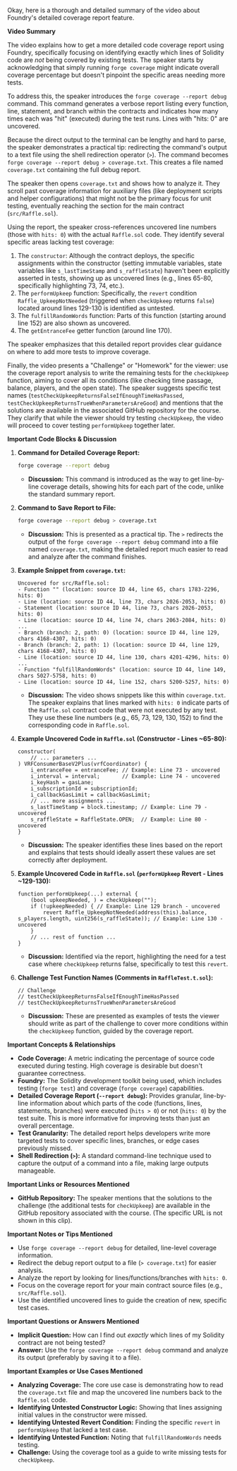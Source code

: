 Okay, here is a thorough and detailed summary of the video about Foundry's detailed coverage report feature.

**Video Summary**

The video explains how to get a more detailed code coverage report using Foundry, specifically focusing on identifying exactly which lines of Solidity code are *not* being covered by existing tests. The speaker starts by acknowledging that simply running `forge coverage` might indicate overall coverage percentage but doesn't pinpoint the specific areas needing more tests.

To address this, the speaker introduces the `forge coverage --report debug` command. This command generates a verbose report listing every function, line, statement, and branch within the contracts and indicates how many times each was "hit" (executed) during the test runs. Lines with "hits: 0" are uncovered.

Because the direct output to the terminal can be lengthy and hard to parse, the speaker demonstrates a practical tip: redirecting the command's output to a text file using the shell redirection operator (`>`). The command becomes `forge coverage --report debug > coverage.txt`. This creates a file named `coverage.txt` containing the full debug report.

The speaker then opens `coverage.txt` and shows how to analyze it. They scroll past coverage information for auxiliary files (like deployment scripts and helper configurations) that might not be the primary focus for unit testing, eventually reaching the section for the main contract (`src/Raffle.sol`).

Using the report, the speaker cross-references uncovered line numbers (those with `hits: 0`) with the actual `Raffle.sol` code. They identify several specific areas lacking test coverage:
1.  The `constructor`: Although the contract deploys, the specific assignments within the constructor (setting immutable variables, state variables like `s_lastTimeStamp` and `s_raffleState`) haven't been explicitly asserted in tests, showing up as uncovered lines (e.g., lines 65-80, specifically highlighting 73, 74, etc.).
2.  The `performUpkeep` function: Specifically, the `revert` condition `Raffle_UpkeepNotNeeded` (triggered when `checkUpkeep` returns `false`) located around lines 129-130 is identified as untested.
3.  The `fulfillRandomWords` function: Parts of this function (starting around line 152) are also shown as uncovered.
4.  The `getEntranceFee` getter function (around line 170).

The speaker emphasizes that this detailed report provides clear guidance on where to add more tests to improve coverage.

Finally, the video presents a "Challenge" or "Homework" for the viewer: use the coverage report analysis to write the remaining tests for the `checkUpkeep` function, aiming to cover all its conditions (like checking time passage, balance, players, and the open state). The speaker suggests specific test names (`testCheckUpkeepReturnsFalseIfEnoughTimeHasPassed`, `testCheckUpkeepReturnsTrueWhenParametersAreGood`) and mentions that the solutions are available in the associated GitHub repository for the course. They clarify that while the viewer should try testing `checkUpkeep`, the video will proceed to cover testing `performUpkeep` together later.

**Important Code Blocks & Discussion**

1.  **Command for Detailed Coverage Report:**
    ```bash
    forge coverage --report debug
    ```
    *   **Discussion:** This command is introduced as the way to get line-by-line coverage details, showing hits for each part of the code, unlike the standard summary report.

2.  **Command to Save Report to File:**
    ```bash
    forge coverage --report debug > coverage.txt
    ```
    *   **Discussion:** This is presented as a practical tip. The `>` redirects the output of the `forge coverage --report debug` command into a file named `coverage.txt`, making the detailed report much easier to read and analyze after the command finishes.

3.  **Example Snippet from `coverage.txt`:**
    ```
    Uncovered for src/Raffle.sol:
    - Function "" (location: source ID 44, line 65, chars 1783-2296, hits: 0)
    - Line (location: source ID 44, line 73, chars 2026-2053, hits: 0)
    - Statement (location: source ID 44, line 73, chars 2026-2053, hits: 0)
    - Line (location: source ID 44, line 74, chars 2063-2084, hits: 0)
    ...
    - Branch (branch: 2, path: 0) (location: source ID 44, line 129, chars 4168-4307, hits: 0)
    - Branch (branch: 2, path: 1) (location: source ID 44, line 129, chars 4168-4307, hits: 0)
    - Line (location: source ID 44, line 130, chars 4201-4296, hits: 0)
    ...
    - Function "fulfillRandomWords" (location: source ID 44, line 149, chars 5027-5758, hits: 0)
    - Line (location: source ID 44, line 152, chars 5200-5257, hits: 0)
    ```
    *   **Discussion:** The video shows snippets like this within `coverage.txt`. The speaker explains that lines marked with `hits: 0` indicate parts of the `Raffle.sol` contract code that were not executed by any test. They use these line numbers (e.g., 65, 73, 129, 130, 152) to find the corresponding code in `Raffle.sol`.

4.  **Example Uncovered Code in `Raffle.sol` (Constructor - Lines ~65-80):**
    ```solidity
    constructor(
        // ... parameters ...
    ) VRFConsumerBaseV2Plus(vrfCoordinator) {
        i_entranceFee = entranceFee; // Example: Line 73 - uncovered
        i_interval = interval;       // Example: Line 74 - uncovered
        i_keyHash = gasLane;
        i_subscriptionId = subscriptionId;
        i_callbackGasLimit = callbackGasLimit;
        // ... more assignments ...
        s_lastTimeStamp = block.timestamp; // Example: Line 79 - uncovered
        s_raffleState = RaffleState.OPEN;  // Example: Line 80 - uncovered
    }
    ```
    *   **Discussion:** The speaker identifies these lines based on the report and explains that tests should ideally assert these values are set correctly after deployment.

5.  **Example Uncovered Code in `Raffle.sol` (`performUpkeep` Revert - Lines ~129-130):**
    ```solidity
    function performUpkeep(...) external {
        (bool upkeepNeeded, ) = checkUpkeep("");
        if (!upkeepNeeded) { // Example: Line 129 branch - uncovered
            revert Raffle_UpkeepNotNeeded(address(this).balance, s_players.length, uint256(s_raffleState)); // Example: Line 130 - uncovered
        }
        // ... rest of function ...
    }
    ```
    *   **Discussion:** Identified via the report, highlighting the need for a test case where `checkUpkeep` returns false, specifically to test this `revert`.

6.  **Challenge Test Function Names (Comments in `RaffleTest.t.sol`):**
    ```solidity
    // Challenge
    // testCheckUpkeepReturnsFalseIfEnoughTimeHasPassed
    // testCheckUpkeepReturnsTrueWhenParametersAreGood
    ```
    *   **Discussion:** These are presented as examples of tests the viewer should write as part of the challenge to cover more conditions within the `checkUpkeep` function, guided by the coverage report.

**Important Concepts & Relationships**

*   **Code Coverage:** A metric indicating the percentage of source code executed during testing. High coverage is desirable but doesn't guarantee correctness.
*   **Foundry:** The Solidity development toolkit being used, which includes testing (`forge test`) and coverage (`forge coverage`) capabilities.
*   **Detailed Coverage Report (`--report debug`):** Provides granular, line-by-line information about which parts of the code (functions, lines, statements, branches) were executed (`hits > 0`) or not (`hits: 0`) by the test suite. This is more informative for improving tests than just an overall percentage.
*   **Test Granularity:** The detailed report helps developers write more targeted tests to cover specific lines, branches, or edge cases previously missed.
*   **Shell Redirection (`>`):** A standard command-line technique used to capture the output of a command into a file, making large outputs manageable.

**Important Links or Resources Mentioned**

*   **GitHub Repository:** The speaker mentions that the solutions to the challenge (the additional tests for `checkUpkeep`) are available in the GitHub repository associated with the course. (The specific URL is not shown in this clip).

**Important Notes or Tips Mentioned**

*   Use `forge coverage --report debug` for detailed, line-level coverage information.
*   Redirect the debug report output to a file (`> coverage.txt`) for easier analysis.
*   Analyze the report by looking for lines/functions/branches with `hits: 0`.
*   Focus on the coverage report for your main contract source files (e.g., `src/Raffle.sol`).
*   Use the identified uncovered lines to guide the creation of new, specific test cases.

**Important Questions or Answers Mentioned**

*   **Implicit Question:** How can I find out *exactly* which lines of my Solidity contract are not being tested?
*   **Answer:** Use the `forge coverage --report debug` command and analyze its output (preferably by saving it to a file).

**Important Examples or Use Cases Mentioned**

*   **Analyzing Coverage:** The core use case is demonstrating how to read the `coverage.txt` file and map the uncovered line numbers back to the `Raffle.sol` code.
*   **Identifying Untested Constructor Logic:** Showing that lines assigning initial values in the constructor were missed.
*   **Identifying Untested Revert Condition:** Finding the specific `revert` in `performUpkeep` that lacked a test case.
*   **Identifying Untested Function:** Noting that `fulfillRandomWords` needs testing.
*   **Challenge:** Using the coverage tool as a guide to write missing tests for `checkUpkeep`.